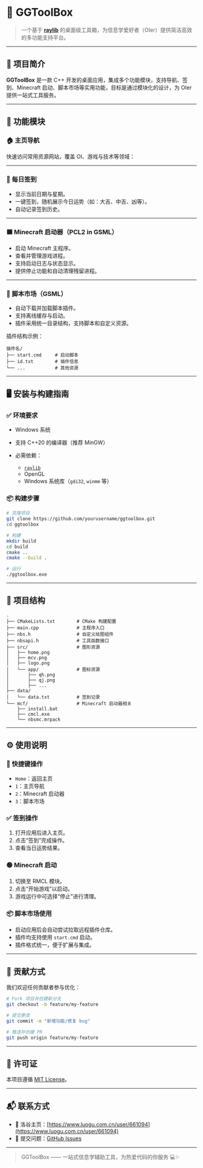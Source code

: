 
# 🧰 GGToolBox

> 一个基于 [**raylib**](https://www.raylib.com/) 的桌面级工具箱，为信息学爱好者（OIer）提供简洁高效的多功能支持平台。

---

## 🌟 项目简介

**GGToolBox** 是一款 C++ 开发的桌面应用，集成多个功能模块，支持导航、签到、Minecraft 启动、脚本市场等实用功能，目标是通过模块化的设计，为 OIer 提供一站式工具服务。

---

## 🔧 功能模块

### 🏠 主页导航

快速访问常用资源网站，覆盖 OI、游戏与技术等领域：

---

### 📅 每日签到

* 显示当前日期与星期。
* 一键签到，随机展示今日运势（如：大吉、中吉、凶等）。
* 自动记录签到历史。

---

### 🟩 Minecraft 启动器（PCL2 in GSML）

* 启动 Minecraft 主程序。
* 查看并管理游戏进程。
* 支持启动日志与状态显示。
* 提供停止功能和自动清理残留进程。

---

### 🧩 脚本市场（GSML）

* 自动下载并加载脚本插件。
* 支持离线缓存与启动。
* 插件采用统一目录结构，支持脚本和自定义资源。

插件结构示例：

```
插件名/
├── start.cmd     # 启动脚本
├── id.txt        # 插件信息
└── ...           # 其他资源
```

---

## 🖥️ 安装与构建指南

### ✅ 环境要求

* Windows 系统
* 支持 C++20 的编译器（推荐 MinGW）
* 必需依赖：

  * [`raylib`](https://www.raylib.com/)
  * OpenGL
  * Windows 系统库（`gdi32`, `winmm` 等）

### 📦 构建步骤

```bash
# 克隆项目
git clone https://github.com/yourusername/ggtoolbox.git
cd ggtoolbox

# 构建
mkdir build
cd build
cmake ..
cmake --build .

# 运行
./ggtoolbox.exe
```

---

## 📁 项目结构

```
.
├── CMakeLists.txt        # CMake 构建配置
├── main.cpp              # 主程序入口
├── nbs.h                 # 自定义绘图组件
├── nbsapi.h              # 工具函数接口
├── src/                  # 图形资源
│   ├── home.png
│   ├── mcv.png
│   ├── logo.png
│   └── app/              # 图标资源
│       ├── qh.png
│       ├── qj.png
│       ├── ...
├── data/
│   └── data.txt          # 签到记录
└── mcf/                  # Minecraft 启动器相关
    ├── install.bat
    ├── cmcl.exe
    └── nbsmc.mrpack
```

---

## ⚙️ 使用说明

### 🔀 快捷键操作

* `Home`：返回主页
* `1`：主页导航
* `2`：Minecraft 启动器
* `3`：脚本市场

### ✅ 签到操作

1. 打开应用后进入主页。
2. 点击“签到”完成操作。
3. 查看当日运势结果。

### 🟢 Minecraft 启动

1. 切换至 RMCL 模块。
2. 点击“开始游戏”以启动。
3. 游戏运行中可选择“停止”进行清理。

### 📦 脚本市场使用

* 启动应用后会自动尝试拉取远程插件仓库。
* 插件均支持使用 `start.cmd` 启动。
* 插件格式统一，便于扩展与集成。

---

## 🤝 贡献方式

我们欢迎任何贡献者参与优化：

```bash
# Fork 项目并创建新分支
git checkout -b feature/my-feature

# 提交更改
git commit -m "新增功能/修复 bug"

# 推送并创建 PR
git push origin feature/my-feature
```

---

## 📄 许可证

本项目遵循 [MIT License](./LICENSE)。

---

## 📬 联系方式

* 💬 洛谷主页：[https://www.luogu.com.cn/user/661094](https://www.luogu.com.cn/user/661094)
* 🐛 提交问题：[GitHub Issues](https://github.com/nxtblock/ggtoolbox/issues)

---

> GGToolBox —— 一站式信息学辅助工具，为热爱代码的你服务 💻✨
